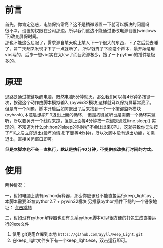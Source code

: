 # 前言 #
首先，你肯定迷惑，电脑保持常亮？这不是稍微设置一下就可以解决的问题吗 <br>
很不幸，设置的权限在公司那边，所以我们这边不能通过更改电源设置(windows下)改变屏保时间。<br>
那也不能这么屈服了，需求源自某天晚上某人下一个很大的东西，下了之后就去睡了，第二天起来发现才下了一点就断了。
所以就有了下面这个脚本，最开始是用vbs写的，后来一想vbs实在太low了而且资源极少，搜了一下python的插件是极多的。

# 原理 #
思路是通过按键唤醒电脑，既然电脑5分钟就灭，那么我们可以每4分钟多按键一次，按键这个动作由脚本模拟输入
(pywin32模块)这样就可以保持屏幕常亮了。<br>
但是有一个问题，脚本开启后如何退出？后来找到一个一个按键监听模块(pyhook),本意是想按F10退出上面的循环，
但是按键监听也是需要一个循环来监听，所以要另开一个线程来跑，但是上面每4分钟按一次键是通过time.sleep()
实现的，不知道为什么phthon的sleep的时候好不会让出来CPU，这就导致你无法按了F10之后立即退出(最坏的情况
下要等4分钟)，所以次脚本没有退出功能，如需退出，直接关闭窗口即可。

**但是本脚本也不会一直执行，默认是执行40分钟，不提供修改执行时间的方式。**
# 使用 #
两种情况：

一，假如电脑上装有python解释器，那么你应该也不能直接运行keep_light.py ,本脚本需要32位python2.7 + pywin32模块
另推荐python插件下载的一个镜像地址： [点击跳转](http://sourceforge.mirrorservice.org/p/py/)

二，假如没有python解释器也没有关系python脚本可以很方便的打包生成直接运行的exe文件
1. 使用 git克隆仓库到本地 `https://github.com/ayyll/Keep_Light.git` 
2. 在keep_light文件夹下有一个keep_light.exe，双击运行即可。



